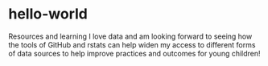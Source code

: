 # hello-world
Resources and learning 
I love data and am looking forward to seeing how the tools of GitHub and rstats can help widen my access to different forms of data sources to help improve practices and outcomes for young children!
